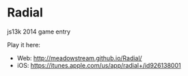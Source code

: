 Radial
======

js13k 2014 game entry

Play it here: 
 - Web: http://meadowstream.github.io/Radial/
 - iOS: https://itunes.apple.com/us/app/radial+/id926138001
